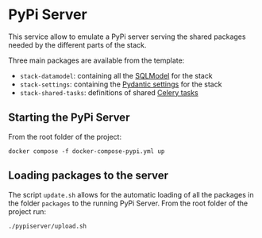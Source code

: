 # PyPi Server

This service allow to emulate a PyPi server serving the shared packages needed by the different parts 
of the stack.

Three main packages are available from the template:

* ``stack-datamodel``: containing all the [SQLModel](https://sqlmodel.tiangolo.com/) for the stack
* ``stack-settings``: containing the [Pydantic settings](https://docs.pydantic.dev/latest/api/pydantic_settings/) for the stack
* ``stack-shared-tasks``: definitions of shared [Celery tasks](https://docs.celeryq.dev/en/stable/index.html)

## Starting the PyPi Server

From the root folder of the project:

```console
docker compose -f docker-compose-pypi.yml up
```

## Loading packages to the server

The script ``update.sh`` allows for the automatic loading of all the packages 
in the folder ``packages`` to the running PyPi Server. From the root folder of the project run:

```console
./pypiserver/upload.sh
```